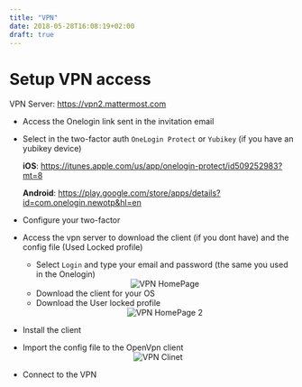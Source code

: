 ```yaml
---
title: "VPN"
date: 2018-05-28T16:08:19+02:00
draft: true
---
```


# Setup VPN access

VPN Server: https://vpn2.mattermost.com

* Access the Onelogin link sent in the invitation email

* Select in the two-factor auth `OneLogin Protect` or `Yubikey` (if you have an yubikey device)

    **iOS**: https://itunes.apple.com/us/app/onelogin-protect/id509252983?mt=8

    **Android**: https://play.google.com/store/apps/details?id=com.onelogin.newotp&hl=en

* Configure your two-factor

* Access the vpn server to download the client (if you dont have) and the config file (Used Locked profile)
    - Select `Login` and type your email and password (the same you used in the Onelogin)
    <span style="display:block;text-align:center">![VPN HomePage](/img/vpn_1.png)</span>
    - Download the client for your OS
    - Download the User locked profile
    <span style="display:block;text-align:center">![VPN HomePage 2](/img/vpn_2.png)</span>

* Install the client

* Import the config file to the OpenVpn client
<span style="display:block;text-align:center">![VPN Clinet](/img/vpn_3.png)</span>

* Connect to the VPN
